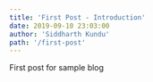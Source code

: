 ```yaml
---
title: 'First Post - Introduction'
date: 2019-09-10 23:03:00
author: 'Siddharth Kundu'
path: '/first-post'
---
```


First post for sample blog